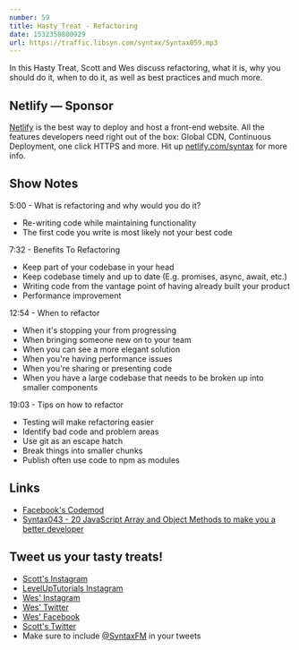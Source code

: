 ```yaml
---
number: 59
title: Hasty Treat - Refactoring
date: 1532350800929
url: https://traffic.libsyn.com/syntax/Syntax059.mp3
---
```


In this Hasty Treat, Scott and Wes discuss refactoring, what it is, why you should do it, when to do it, as well as best practices and much more.

## Netlify — Sponsor

[Netlify](https://netlify.com/syntax) is the best way to deploy and host a front-end website. All the features developers need right out of the box: Global CDN, Continuous Deployment, one click HTTPS and more. Hit up [netlify.com/syntax](https://netlify.com/syntax) for more info.

## Show Notes

5:00 - What is refactoring and why would you do it?

* Re-writing code while maintaining functionality
* The first code you write is most likely not your best code

7:32 - Benefits To Refactoring

* Keep part of your codebase in your head
* Keep codebase timely and up to date (E.g. promises, async, await, etc.)
* Writing code from the vantage point of having already built your product
* Performance improvement

12:54 - When to refactor

* When it's stopping your from progressing
* When bringing someone new on to your team
* When you can see a more elegant solution
* When you're having performance issues
* When you're sharing or presenting code
* When you have a large codebase that needs to be broken up into smaller components

19:03 - Tips on how to refactor

* Testing will make refactoring easier
* Identify bad code and problem areas
* Use git as an escape hatch
* Break things into smaller chunks
* Publish often use code to npm as modules

## Links
* [Facebook's Codemod](https://github.com/facebook/codemod)
* [Syntax043 - 20 JavaScript Array and Object Methods to make you a better developer](https://syntax.fm/show/043/20-javascript-array-and-object-methods-to-make-you-a-better-developer)

## Tweet us your tasty treats!

* [Scott's Instagram](https://www.instagram.com/stolinski/)
* [LevelUpTutorials Instagram](https://www.instagram.com/LevelUpTutorials/)
* [Wes' Instagram](https://www.instagram.com/wesbos/)
* [Wes' Twitter](https://twitter.com/wesbos)
* [Wes' Facebook](https://www.facebook.com/wesbos.developer)
* [Scott's Twitter](https://twitter.com/stolinski)
* Make sure to include [@SyntaxFM](https://twitter.com/SyntaxFM) in your tweets
